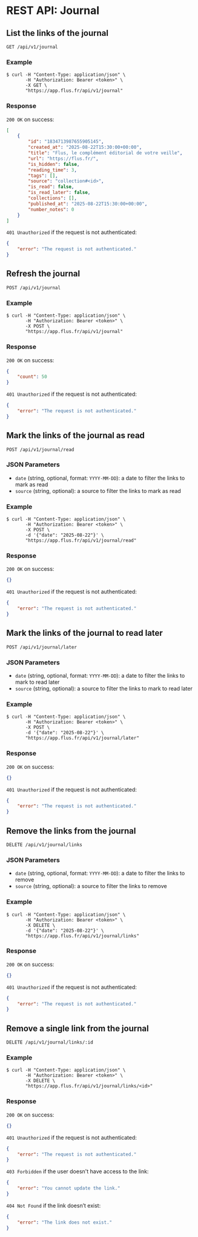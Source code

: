 # REST API: Journal

## List the links of the journal

```http
GET /api/v1/journal
```

### Example

```console
$ curl -H "Content-Type: application/json" \
       -H "Authorization: Bearer <token>" \
       -X GET \
       "https://app.flus.fr/api/v1/journal"
```

### Response

`200 OK` on success:

```json
[
    {
        "id": "1834713987655905145",
        "created_at": "2025-08-22T15:30:00+00:00",
        "title": "Flus, le complément éditorial de votre veille",
        "url": "https://flus.fr/",
        "is_hidden": false,
        "reading_time": 3,
        "tags": [],
        "source": "collection#<id>",
        "is_read": false,
        "is_read_later": false,
        "collections": [],
        "published_at": "2025-08-22T15:30:00+00:00",
        "number_notes": 0
    }
]
```

`401 Unauthorized` if the request is not authenticated:

```json
{
    "error": "The request is not authenticated."
}
```

## Refresh the journal

```http
POST /api/v1/journal
```

### Example

```console
$ curl -H "Content-Type: application/json" \
       -H "Authorization: Bearer <token>" \
       -X POST \
       "https://app.flus.fr/api/v1/journal"
```

### Response

`200 OK` on success:

```json
{
    "count": 50
}
```

`401 Unauthorized` if the request is not authenticated:

```json
{
    "error": "The request is not authenticated."
}
```

## Mark the links of the journal as read

```http
POST /api/v1/journal/read
```

### JSON Parameters

- `date` (string, optional, format: `YYYY-MM-DD`): a date to filter the links to mark as read
- `source` (string, optional): a source to filter the links to mark as read

### Example

```console
$ curl -H "Content-Type: application/json" \
       -H "Authorization: Bearer <token>" \
       -X POST \
       -d '{"date": "2025-08-22"}' \
       "https://app.flus.fr/api/v1/journal/read"
```

### Response

`200 OK` on success:

```json
{}
```

`401 Unauthorized` if the request is not authenticated:

```json
{
    "error": "The request is not authenticated."
}
```

## Mark the links of the journal to read later

```http
POST /api/v1/journal/later
```

### JSON Parameters

- `date` (string, optional, format: `YYYY-MM-DD`): a date to filter the links to mark to read later
- `source` (string, optional): a source to filter the links to mark to read later

### Example

```console
$ curl -H "Content-Type: application/json" \
       -H "Authorization: Bearer <token>" \
       -X POST \
       -d '{"date": "2025-08-22"}' \
       "https://app.flus.fr/api/v1/journal/later"
```

### Response

`200 OK` on success:

```json
{}
```

`401 Unauthorized` if the request is not authenticated:

```json
{
    "error": "The request is not authenticated."
}
```

## Remove the links from the journal

```http
DELETE /api/v1/journal/links
```

### JSON Parameters

- `date` (string, optional, format: `YYYY-MM-DD`): a date to filter the links to remove
- `source` (string, optional): a source to filter the links to remove

### Example

```console
$ curl -H "Content-Type: application/json" \
       -H "Authorization: Bearer <token>" \
       -X DELETE \
       -d '{"date": "2025-08-22"}' \
       "https://app.flus.fr/api/v1/journal/links"
```

### Response

`200 OK` on success:

```json
{}
```

`401 Unauthorized` if the request is not authenticated:

```json
{
    "error": "The request is not authenticated."
}
```

## Remove a single link from the journal

```http
DELETE /api/v1/journal/links/:id
```

### Example

```console
$ curl -H "Content-Type: application/json" \
       -H "Authorization: Bearer <token>" \
       -X DELETE \
       "https://app.flus.fr/api/v1/journal/links/<id>"
```

### Response

`200 OK` on success:

```json
{}
```

`401 Unauthorized` if the request is not authenticated:

```json
{
    "error": "The request is not authenticated."
}
```

`403 Forbidden` if the user doesn't have access to the link:

```json
{
    "error": "You cannot update the link."
}
```

`404 Not Found` if the link doesn’t exist:

```json
{
    "error": "The link does not exist."
}
```
